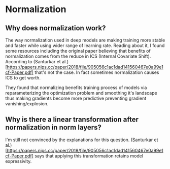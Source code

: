 # Normalization

## Why does normalization work?
The way normalization used in deep models are making training more stable and faster while using wider range of learning rate.
Reading about it, I found some resources including the original paper believing that benefits of normalization comes from the reduce in ICS (Internal Covariate Shift). According to (Santurkar et al.)[https://papers.nips.cc/paper/2018/file/905056c1ac1dad141560467e0a99e1cf-Paper.pdf] that's not the case. In fact sometimes normalization causes ICS to get worth.

They found that normalizing benefits training process of models via reparameterizing the optimization problem and smoothing it's landscape thus making gradients become more predictive preventing gradient vanishing/explosion.

## Why is there a linear transformation after normalization in norm layers?
I'm still not convinced by the explanations for this question. (Santurkar et al.)[https://papers.nips.cc/paper/2018/file/905056c1ac1dad141560467e0a99e1cf-Paper.pdf] says that applying this transformation retains model expressivity.